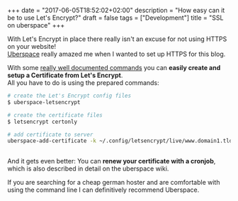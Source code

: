 +++
date = "2017-06-05T18:52:02+02:00"
description = "How easy can it be to use Let's Encrypt?"
draft = false
tags = ["Development"]
title = "SSL on uberspace"
+++

With Let's Encrypt in place there really isn't an excuse for not using HTTPS on your website!  
[Uberspace](https://uberspace.de/) really amazed me when I wanted to set up HTTPS for this blog.

With some [really well documented commands](https://wiki.uberspace.de/webserver:https#let_s-encrypt-zertifikate) you can **easily create and setup a Certificate from Let's Encrypt**.  
All you have to do is using the prepared commands:

``` bash
# create the Let's Encrypt config files
$ uberspace-letsencrypt

# create the certificate files
$ letsencrypt certonly

# add certificate to server
uberspace-add-certificate -k ~/.config/letsencrypt/live/www.domain1.tld/privkey.pem -c ~/.config/letsencrypt/live/www.domain1.tld/cert.pem
 
```


And it gets even better: You can **renew your certificate with a cronjob**, which is also described in detail on the uberspace wiki.

If you are searching for a cheap german hoster and are comfortable with using the command line I can definitively recommend Uberspace.
